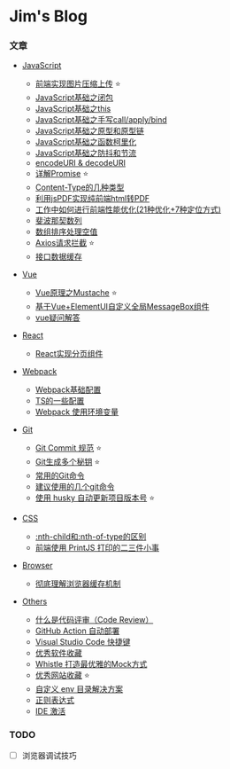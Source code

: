 # Jim's Blog

### 文章

- [JavaScript](https://github.com/jimdeng92/Blog/labels/JavaScript) 
  - [前端实现图片压缩上传](https://github.com/jimdeng92/Blog/issues/4) ⭐
  - [JavaScript基础之闭包](https://github.com/jimdeng92/Blog/issues/11)
  - [JavaScript基础之this](https://github.com/jimdeng92/Blog/issues/12) 
  - [JavaScript基础之手写call/apply/bind](https://github.com/jimdeng92/Blog/issues/13)
  - [JavaScript基础之原型和原型链](https://github.com/jimdeng92/Blog/issues/14)
  - [JavaScript基础之函数柯里化](https://github.com/jimdeng92/Blog/issues/16)
  - [JavaScript基础之防抖和节流](https://github.com/jimdeng92/Blog/issues/21)
  - [encodeURI & decodeURI](https://github.com/jimdeng92/Blog/issues/15)
  - [详解Promise](https://github.com/jimdeng92/Blog/issues/5) ⭐
  - [Content-Type的几种类型](https://github.com/jimdeng92/Blog/issues/10)
  - [利用jsPDF实现纯前端html转PDF](https://github.com/jimdeng92/Blog/issues/19)
  - [工作中如何进行前端性能优化(21种优化+7种定位方式)](https://github.com/jimdeng92/Blog/issues/20)
  - [斐波那契数列](https://github.com/jimdeng92/Blog/issues/24)
  - [数组排序处理空值](https://github.com/jimdeng92/Blog/issues/27)
  - [Axios请求拦截](https://github.com/jimdeng92/Blog/issues/33) ⭐
  - [接口数据缓存](https://github.com/jimdeng92/Blog/issues/41)
 
- [Vue](https://github.com/jimdeng92/Blog/labels/Vue)
  - [Vue原理之Mustache](https://github.com/jimdeng92/Blog/issues/18) ⭐
  - [基于Vue+ElementUI自定义全局MessageBox组件](https://github.com/jimdeng92/Blog/issues/26)
  - [vue疑问解答](https://github.com/jimdeng92/Blog/issues/28)
 
- [React](https://github.com/jimdeng92/Blog/labels/React)
  - [React实现分页组件](https://github.com/jimdeng92/Blog/issues/17)

- [Webpack](https://github.com/jimdeng92/Blog/labels/Webpack)
  - [Webpack基础配置](https://github.com/jimdeng92/Blog/issues/25)
  - [TS的一些配置](https://github.com/jimdeng92/Blog/issues/39)
  - [Webpack 使用环境变量](https://github.com/jimdeng92/Blog/issues/40)

- [Git](https://github.com/jimdeng92/Blog/labels/JavaScript)
  - [Git Commit 规范](https://github.com/jimdeng92/Blog/issues/3) ⭐
  - [Git生成多个秘钥](https://github.com/jimdeng92/Blog/issues/7) ⭐
  - [常用的Git命令](https://github.com/jimdeng92/Blog/issues/8)
  - [建议使用的几个git命令](https://github.com/jimdeng92/Blog/issues/9)
  - [使用 husky 自动更新项目版本号](https://github.com/jimdeng92/Blog/issues/32) ⭐
 
- [CSS](https://github.com/jimdeng92/Blog/labels/CSS)
  - [:nth-child和:nth-of-type的区别](https://github.com/jimdeng92/Blog/issues/6)
  - [前端使用 PrintJS 打印的二三件小事](https://github.com/jimdeng92/Blog/issues/34)
 
- [Browser](https://github.com/jimdeng92/Blog/labels/Browser)
  - [彻底理解浏览器缓存机制](https://github.com/jimdeng92/Blog/issues/23)
 
- [Others](https://github.com/jimdeng92/Blog/labels/Others)
  - [什么是代码评审（Code Review）](https://github.com/jimdeng92/Blog/issues/31)
  - [GitHub Action 自动部署](https://github.com/jimdeng92/Blog/issues/22)
  - [Visual Studio Code 快捷键](https://github.com/jimdeng92/Blog/issues/1)
  - [优秀软件收藏](https://github.com/jimdeng92/Blog/issues/2)
  - [Whistle 打造最优雅的Mock方式](https://github.com/jimdeng92/Blog/issues/29)
  - [优秀网站收藏](https://github.com/jimdeng92/Blog/issues/30) ⭐
  - [自定义 env 目录解决方案](https://github.com/jimdeng92/Blog/issues/36)
  - [正则表达式](https://github.com/jimdeng92/Blog/issues/38)
  - [IDE 激活](https://github.com/jimdeng92/Blog/issues/42)

### TODO

- [ ] 浏览器调试技巧
